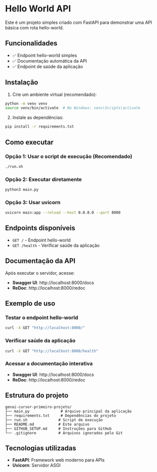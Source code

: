 # Hello World API

Este é um projeto simples criado com FastAPI para demonstrar uma API básica com rota hello-world.

## Funcionalidades

- ✅ Endpoint hello-world simples
- ✅ Documentação automática da API
- ✅ Endpoint de saúde da aplicação

## Instalação

1. Crie um ambiente virtual (recomendado):
```bash
python -m venv venv
source venv/bin/activate  # No Windows: venv\Scripts\activate
```

2. Instale as dependências:
```bash
pip install -r requirements.txt
```

## Como executar

### Opção 1: Usar o script de execução (Recomendado)
```bash
./run.sh
```

### Opção 2: Executar diretamente
```bash
python3 main.py
```

### Opção 3: Usar uvicorn
```bash
uvicorn main:app --reload --host 0.0.0.0 --port 8000
```

## Endpoints disponíveis

- `GET /` - Endpoint hello-world
- `GET /health` - Verificar saúde da aplicação

## Documentação da API

Após executar o servidor, acesse:
- **Swagger UI**: http://localhost:8000/docs
- **ReDoc**: http://localhost:8000/redoc

## Exemplo de uso

### Testar o endpoint hello-world
```bash
curl -X GET "http://localhost:8000/"
```

### Verificar saúde da aplicação
```bash
curl -X GET "http://localhost:8000/health"
```

### Acessar a documentação interativa
- **Swagger UI**: http://localhost:8000/docs
- **ReDoc**: http://localhost:8000/redoc

## Estrutura do projeto

```
genai-cursor-primeiro-projeto/
├── main.py              # Arquivo principal da aplicação
├── requirements.txt     # Dependências do projeto
├── run.sh              # Script de execução
├── README.md           # Este arquivo
├── GITHUB_SETUP.md     # Instruções para GitHub
└── .gitignore          # Arquivos ignorados pelo Git
```

## Tecnologias utilizadas

- **FastAPI**: Framework web moderno para APIs
- **Uvicorn**: Servidor ASGI 